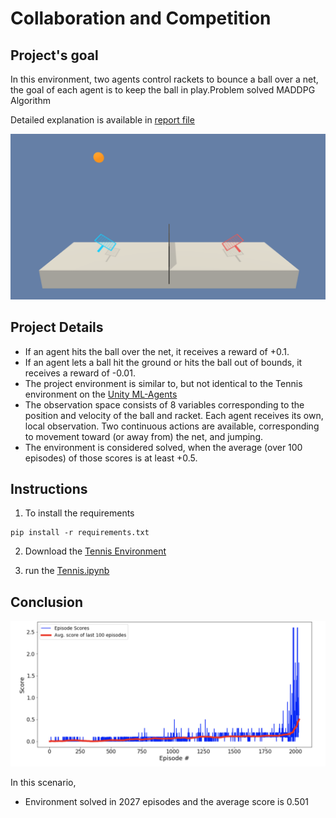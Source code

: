 # Collaboration and Competition

## Project's goal

In this environment, two agents control rackets to bounce a ball over a net, the goal of each agent is to keep the ball in play.Problem solved MADDPG Algorithm

Detailed explanation is available in [report file](https://github.com/aylingizem/tennis/blob/master/report.pdf)

![img](img/tennis.png)

## Project Details
* If an agent hits the ball over the net, it receives a reward of +0.1. 
* If an agent lets a ball hit the ground or hits the ball out of bounds, it receives a reward of -0.01.
* The project environment is similar to, but not identical to the Tennis environment on the [Unity ML-Agents](https://github.com/Unity-Technologies/ml-agents/blob/master/docs/Learning-Environment-Examples.md)
* The observation space consists of 8 variables corresponding to the position and velocity of the ball and racket. Each agent receives its own, local observation. Two continuous actions are available, corresponding to movement toward (or away from) the net, and jumping.
* The environment is considered solved, when the average (over 100 episodes) of those scores is at least +0.5.

## Instructions 

1. To install the requirements
```
pip install -r requirements.txt
```
2. Download the [Tennis Environment](https://github.com/Unity-Technologies/ml-agents/blob/master/docs/Learning-Environment-Examples.md)

3. run the [Tennis.ipynb](https://github.com/aylingizem/tennis/blob/master/Tennis.ipynb)

## Conclusion

![plot](img/plot.png)

In this scenario,

* Environment solved in 2027 episodes and the average score is  0.501
